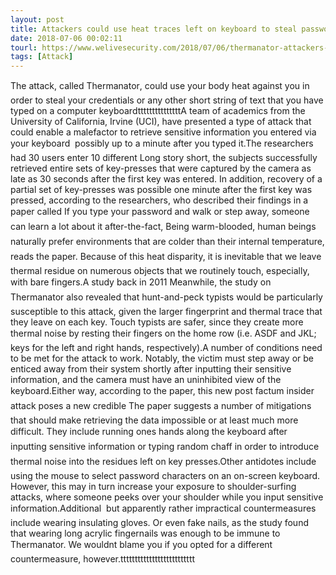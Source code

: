 ```yaml
---
layout: post
title: Attackers could use heat traces left on keyboard to steal passwords
date: 2018-07-06 00:02:11
tourl: https://www.welivesecurity.com/2018/07/06/thermanator-attackers-heat-keyboard-password/
tags: [Attack]
---
```

The attack, called Thermanator, could use your body heat against you in order to steal your credentials or any other short string of text that you have typed on a computer keyboardtttttttttttttttA team of academics from the University of California, Irvine (UCI), have presented a type of attack that could enable a malefactor to retrieve sensitive information you entered via your keyboard  possibly up to a minute after you typed it.The researchers had 30 users enter 10 different Long story short, the subjects successfully retrieved entire sets of key-presses that were captured by the camera as late as 30 seconds after the first key was entered. In addition, recovery of a partial set of key-presses was possible one minute after the first key was pressed, according to the researchers, who described their findings in a paper called If you type your password and walk or step away, someone can learn a lot about it after-the-fact, Being warm-blooded, human beings naturally prefer environments that are colder than their internal temperature, reads the paper. Because of this heat disparity, it is inevitable that we leave thermal residue on numerous objects that we routinely touch, especially, with bare fingers.A study back in 2011 Meanwhile, the study on Thermanator also revealed that hunt-and-peck typists would be particularly susceptible to this attack, given the larger fingerprint and thermal trace that they leave on each key. Touch typists are safer, since they create more thermal noise by resting their fingers on the home row (i.e. ASDF and JKL; keys for the left and right hands, respectively).A number of conditions need to be met for the attack to work. Notably, the victim must step away or be enticed away from their system shortly after inputting their sensitive information, and the camera must have an uninhibited view of the keyboard.Either way, according to the paper, this new post factum insider attack poses a new credible The paper suggests a number of mitigations that should make retrieving the data impossible or at least much more difficult. They include running ones hands along the keyboard after inputting sensitive information or typing random chaff in order to introduce thermal noise into the residues left on key presses.Other antidotes include using the mouse to select password characters on an on-screen keyboard. However, this may in turn increase your exposure to shoulder-surfing attacks, where someone peeks over your shoulder while you input sensitive information.Additional  but apparently rather impractical countermeasures  include wearing insulating gloves. Or even fake nails, as the study found that wearing long acrylic fingernails was enough to be immune to Thermanator. We wouldnt blame you if you opted for a different countermeasure, however.tttttttttttttttttttttttttt